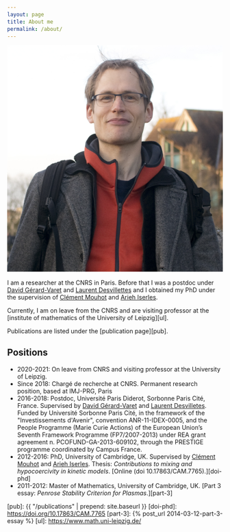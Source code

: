 ```yaml
---
layout: page
title: About me
permalink: /about/
---
```


![Picture of myself](/static/me.png)

I am a researcher at the CNRS in Paris. Before that I was a postdoc
under [David Gérard-Varet][dgv] and [Laurent Desvillettes][ld] and I
obtained my PhD under the supervision of [Clément Mouhot][cm] and
[Arieh Iserles][ai].

Currently, I am on leave from the CNRS and are visiting professor at
the [institute of mathematics of the University of Leipzig][ul].

Publications are listed under the [publication page][pub].

Positions
---------

- 2020-2021: On leave from CNRS and visiting professor at the
  University of Leipzig.
- Since 2018: Chargé de recherche at CNRS. Permanent research
  position, based at IMJ-PRG, Paris
- 2016-2018: Postdoc, Université Paris Diderot, Sorbonne Paris Cité,
  France.  Supervised by [David Gérard-Varet][dgv] and [Laurent
  Desvilletes][ld]. Funded by Université Sorbonne Paris Cité, in
  the framework of the "Investissements d'Avenir", convention
  ANR-11-IDEX-0005, and the People Programme (Marie Curie Actions) of
  the European Union’s Seventh Framework Programme (FP7/2007-2013)
  under REA grant agreement n. PCOFUND-GA-2013-609102, through the
  PRESTIGE programme coordinated by Campus France.
- 2012-2016: PhD, University of Cambridge, UK. Supervised by
  [Clément Mouhot][cm] and [Arieh Iserles][ai].  Thesis:
  _Contributions to mixing and hypocoercivity in kinetic
  models_. [Online (doi 10.17863/CAM.7765).][doi-phd]
- 2011-2012: Master of Mathematics, University of Cambridge, UK. [Part
  3 essay: _Penrose Stability Criterion for Plasmas_.][part-3]

[ld]: https://webusers.imj-prg.fr/~laurent.desvillettes/
[dgv]: https://webusers.imj-prg.fr/~david.gerard-varet/
[cm]: https://cmouhot.wordpress.com/
[ai]: https://www.damtp.cam.ac.uk/user/ai/Arieh_Iserles/Arieh_Iserles.html
[pub]: {{ "/publications" | prepend: site.baseurl }}
[doi-phd]: https://doi.org/10.17863/CAM.7765
[part-3]: {% post_url 2014-03-12-part-3-essay %}
[ul]: https://www.math.uni-leipzig.de/
